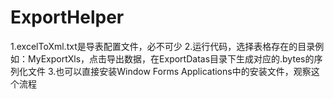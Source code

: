 # ExportHelper
1.excelToXml.txt是导表配置文件，必不可少
2.运行代码，选择表格存在的目录例如：MyExportXls，点击导出数据，在ExportDatas目录下生成对应的.bytes的序列化文件
3.也可以直接安装Window Forms Applications中的安装文件，观察这个流程
